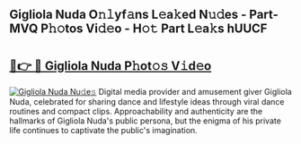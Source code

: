 ## Gigliola Nuda O𝚗𝚕yf𝚊ns L𝚎a𝚔ed N𝚞𝚍es - Part-MVQ P𝚑𝚘tos Vi𝚍𝚎o - H𝚘𝚝 Part L𝚎a𝚔s hUUCF

# <h2><a href="http://kfdb31.oniu.top/?m=Gigliola+Nuda">🔗👉 🔴 Gigliola Nuda P𝚑ot𝚘𝚜 V𝚒d𝚎o</a></h2>

[![Gigliola Nuda Nu𝚍e𝚜](https://i.imgur.com/0qMVB7G.gif)](http://kfdb31.oniu.top/?m=Gigliola+Nuda)
Digital media provider and amusement giver Gigliola Nuda, celebrated for sharing dance and lifestyle ideas through viral dance routines and compact clips. Approachability and authenticity are the hallmarks of Gigliola Nuda's public persona, but the enigma of his private life continues to captivate the public's imagination.  
